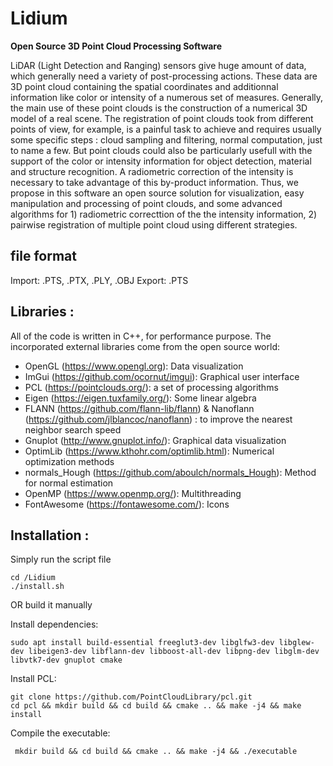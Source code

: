 # Lidium
**Open Source 3D Point Cloud Processing Software**

LiDAR (Light Detection and Ranging) sensors give huge amount of data, which generally need a variety of post-processing actions. These data are 3D point cloud containing the spatial coordinates and additionnal information like color or intensity of a numerous set of measures. Generally, the main use of these point clouds is the construction of a numerical 3D model of a real scene. The registration of point clouds took from different points of view, for example, is a painful task to achieve and requires usually some specific steps : cloud sampling and filtering, normal computation, just to name a few. But point clouds could also be particularly usefull with the support of the color or intensity information for object detection, material and structure recognition. A radiometric correction of the intensity is necessary to take advantage of this by-product information. Thus, we propose in this software an open source solution for visualization, easy manipulation and processing of point clouds, and some advanced algorithms for 1) radiometric correcttion of the the intensity information, 2) pairwise registration of multiple point cloud using different strategies.

## file format

Import: .PTS, .PTX, .PLY, .OBJ
Export: .PTS
 
## Libraries :
All of the code is written in C++, for performance purpose. The incorporated external libraries come from the open source world:
- OpenGL (https://www.opengl.org): Data visualization
- ImGui (https://github.com/ocornut/imgui): Graphical user interface
- PCL (https://pointclouds.org/): a set of processing algorithms
- Eigen (https://eigen.tuxfamily.org/): Some linear algebra
- FLANN (https://github.com/flann-lib/flann) & Nanoflann (https://github.com/jlblancoc/nanoflann) : to improve the nearest neighbor search speed
- Gnuplot (http://www.gnuplot.info/): Graphical data visualization
- OptimLib (https://www.kthohr.com/optimlib.html): Numerical optimization methods
- normals_Hough (https://github.com/aboulch/normals_Hough): Method for normal estimation
- OpenMP (https://www.openmp.org/): Multithreading
- FontAwesome (https://fontawesome.com/): Icons


## Installation : 

Simply run the script file 
```
cd /Lidium
./install.sh
```

OR build it manually

Install dependencies: 
```
sudo apt install build-essential freeglut3-dev libglfw3-dev libglew-dev libeigen3-dev libflann-dev libboost-all-dev libpng-dev libglm-dev libvtk7-dev gnuplot cmake
```
Install PCL:
```
git clone https://github.com/PointCloudLibrary/pcl.git
cd pcl && mkdir build && cd build && cmake .. && make -j4 && make install 
```
Compile the executable:
```
 mkdir build && cd build && cmake .. && make -j4 && ./executable
```


